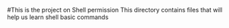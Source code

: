 #This is the project on Shell permission This directory contains files that will help us learn shell basic commands
